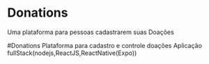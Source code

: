 # Donations
Uma plataforma para pessoas cadastrarem suas Doações


#Donations Plataforma para cadastro e controle doações
Aplicação fullStack(nodejs,ReactJS,ReactNative(Expo))
